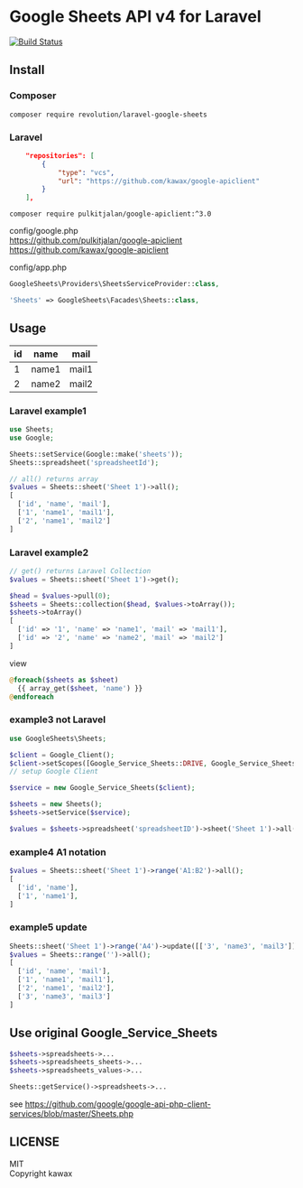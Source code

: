 # Google Sheets API v4 for Laravel

[![Build Status](https://travis-ci.org/kawax/laravel-google-sheets.svg?branch=master)](https://travis-ci.org/kawax/laravel-google-sheets)

## Install

### Composer
```
composer require revolution/laravel-google-sheets
```

### Laravel
```json
    "repositories": [
        {
            "type": "vcs",
            "url": "https://github.com/kawax/google-apiclient"
        }
    ],
```

```
composer require pulkitjalan/google-apiclient:^3.0
```

config/google.php  
https://github.com/pulkitjalan/google-apiclient  
https://github.com/kawax/google-apiclient

config/app.php  

```php
GoogleSheets\Providers\SheetsServiceProvider::class,
```

```php
'Sheets' => GoogleSheets\Facades\Sheets::class,
```

## Usage

|id|name|mail|
|---|---|---|
|1|name1|mail1|
|2|name2|mail2|

### Laravel example1
```php
use Sheets;
use Google;

Sheets::setService(Google::make('sheets'));
Sheets::spreadsheet('spreadsheetId');

// all() returns array
$values = Sheets::sheet('Sheet 1')->all();
[
  ['id', 'name', 'mail'],
  ['1', 'name1', 'mail1'],
  ['2', 'name1', 'mail2']
]
```

### Laravel example2
```php
// get() returns Laravel Collection
$values = Sheets::sheet('Sheet 1')->get();

$head = $values->pull(0);
$sheets = Sheets::collection($head, $values->toArray());
$sheets->toArray()
[
  ['id' => '1', 'name' => 'name1', 'mail' => 'mail1'],
  ['id' => '2', 'name' => 'name2', 'mail' => 'mail2']
]

```
view
```php
@foreach($sheets as $sheet)
  {{ array_get($sheet, 'name') }}
@endforeach
```

### example3 not Laravel
```php
use GoogleSheets\Sheets;

$client = Google_Client();
$client->setScopes([Google_Service_Sheets::DRIVE, Google_Service_Sheets::SPREADSHEETS]);
// setup Google Client

$service = new Google_Service_Sheets($client);

$sheets = new Sheets();
$sheets->setService($service);

$values = $sheets->spreadsheet('spreadsheetID')->sheet('Sheet 1')->all();
```

### example4 A1 notation
```php
$values = Sheets::sheet('Sheet 1')->range('A1:B2')->all();
[
  ['id', 'name'],
  ['1', 'name1'],
]
```

### example5 update
```php
Sheets::sheet('Sheet 1')->range('A4')->update([['3', 'name3', 'mail3']]);
$values = Sheets::range('')->all();
[
  ['id', 'name', 'mail'],
  ['1', 'name1', 'mail1'],
  ['2', 'name1', 'mail2'],
  ['3', 'name3', 'mail3']
]
```

## Use original Google_Service_Sheets
```php
$sheets->spreadsheets->...
$sheets->spreadsheets_sheets->...
$sheets->spreadsheets_values->...

Sheets::getService()->spreadsheets->...

```
see https://github.com/google/google-api-php-client-services/blob/master/Sheets.php



## LICENSE
MIT  
Copyright kawax
